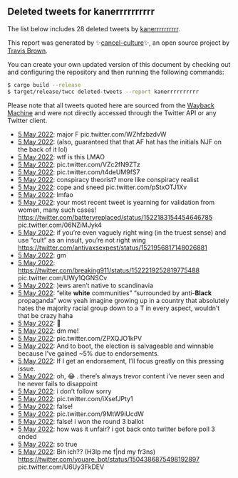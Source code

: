## Deleted tweets for kanerrrrrrrrrr

The list below includes 28 deleted tweets by
[kanerrrrrrrrrr](https://twitter.com/kanerrrrrrrrrr).



This report was generated by ✨[cancel-culture](https://github.com/travisbrown/cancel-culture)✨,
an open source project by [Travis Brown](https://twitter.com/travisbrown).

You can create your own updated version of this document by checking out and configuring the
repository and then running the following commands:

```bash
$ cargo build --release
$ target/release/twcc deleted-tweets --report kanerrrrrrrrrr
```

Please note that all tweets quoted here are sourced from the
[Wayback Machine](https://web.archive.org) and were not directly accessed through the Twitter API or
any Twitter client.

* [ 5 May 2022](https://web.archive.org/web/20220505221348/https://twitter.com/kanerrrrrrrrrr/status/1522338581414649856): major F pic.twitter.com/WZhfzbzdvW <!--1522338581414649856-->
* [ 5 May 2022](https://web.archive.org/web/20220505153117/https://twitter.com/kanerrrrrrrrrr/status/1522237389195956224): (also, guaranteed that that AF hat has the initials NJF on the back of it lol) <!--1522237389195956224-->
* [ 5 May 2022](https://web.archive.org/web/20220505152347/https://twitter.com/kanerrrrrrrrrr/status/1522235394837860354): wtf is this LMAO <!--1522235394837860354-->
* [ 5 May 2022](https://web.archive.org/web/20220505153117/https://twitter.com/kanerrrrrrrrrr/status/1522237389195956224): pic.twitter.com/VZc2fN9ZTz <!--1522234920952909826-->
* [ 5 May 2022](https://web.archive.org/web/20220505152132/https://twitter.com/kanerrrrrrrrrr/status/1522234626135273475): pic.twitter.com/t4deUM9fS7 <!--1522234626135273475-->
* [ 5 May 2022](https://web.archive.org/web/20220505151819/https://twitter.com/kanerrrrrrrrrr/status/1522234065507790850): conspiracy theorist? more like conspiracy realist <!--1522234065507790850-->
* [ 5 May 2022](https://web.archive.org/web/20220505151127/https://twitter.com/kanerrrrrrrrrr/status/1522232245125357569): cope and sneed pic.twitter.com/pStxOTJ1Xv <!--1522232245125357569-->
* [ 5 May 2022](https://web.archive.org/web/20220505150149/https://twitter.com/kanerrrrrrrrrr/status/1522229909069905924): lmfao <!--1522229909069905924-->
* [ 5 May 2022](https://web.archive.org/web/20220505144702/https://twitter.com/kanerrrrrrrrrr/status/1522222302317920258): your most recent tweet is yearning for validation from women, many such cases!  https://twitter.com/batteryreplaced/status/1522183154454646785  pic.twitter.com/06NZiMJyk4 <!--1522222302317920258-->
* [ 5 May 2022](https://web.archive.org/web/20220505143341/https://twitter.com/kanerrrrrrrrrr/status/1522221263015624704): if you’re even vaguely right wing (in the truest sense) and use “cult” as an insult, you’re not right wing https://twitter.com/antivaxsexpest/status/1521956817148026881 <!--1522221263015624704-->
* [ 5 May 2022](https://web.archive.org/web/20220505142734/https://twitter.com/kanerrrrrrrrrr/status/1522220892616462338): gm <!--1522220892616462338-->
* [ 5 May 2022](https://web.archive.org/web/20220505142127/https://twitter.com/kanerrrrrrrrrr/status/1522219613244731393): https://twitter.com/breaking911/status/1522219252819775488  pic.twitter.com/UWy1QGNSCv <!--1522219613244731393-->
* [ 5 May 2022](https://web.archive.org/web/20220505141050/https://twitter.com/kanerrrrrrrrrr/status/1522216888343834624): )ews aren’t native to scandinavia <!--1522216888343834624-->
* [ 5 May 2022](https://web.archive.org/web/20220505140752/https://twitter.com/kanerrrrrrrrrr/status/1522216398868557826): “elite ****white**** communities”  “surrounded by anti-****Black**** propaganda”  wow yeah imagine growing up in a country that absolutely hates the majority racial group down to a T in every aspect, wouldn’t that be crazy haha <!--1522216398868557826-->
* [ 5 May 2022](https://web.archive.org/web/20220505140326/https://twitter.com/kanerrrrrrrrrr/status/1522215068041052161): 🫡 <!--1522215068041052161-->
* [ 5 May 2022](https://web.archive.org/web/20220505135454/https://twitter.com/kanerrrrrrrrrr/status/1522213157422256128): dm me! <!--1522213157422256128-->
* [ 5 May 2022](https://web.archive.org/web/20220505134655/https://twitter.com/kanerrrrrrrrrr/status/1522211106772631552): pic.twitter.com/ZPXQJO1kPV <!--1522211106772631552-->
* [ 5 May 2022](https://web.archive.org/web/20220505134510/https://twitter.com/kanerrrrrrrrrr/status/1522210738852483072): And to boot, the election is salvageable and winnable because I’ve gained ~5% due to endorsements. <!--1522210738852483072-->
* [ 5 May 2022](https://web.archive.org/web/20220505134219/https://twitter.com/kanerrrrrrrrrr/status/1522209844157202432): If I get an endorsement, I’ll focus greatly on this pressing issue. <!--1522209844157202432-->
* [ 5 May 2022](https://web.archive.org/web/20220505133207/https://twitter.com/kanerrrrrrrrrr/status/1522207388480253953): oh, 😂 . there’s always trevor content i’ve never seen and he never fails to disappoint <!--1522207388480253953-->
* [ 5 May 2022](https://web.archive.org/web/20220505132754/https://twitter.com/kanerrrrrrrrrr/status/1522206199952908290): i don’t follow sorry <!--1522206199952908290-->
* [ 5 May 2022](https://web.archive.org/web/20220505131551/https://twitter.com/kanerrrrrrrrrr/status/1522203309662216193): pic.twitter.com/iXsefJPty1 <!--1522203309662216193-->
* [ 5 May 2022](https://web.archive.org/web/20220505131342/https://twitter.com/kanerrrrrrrrrr/status/1522202817431318528): false! <!--1522202817431318528-->
* [ 5 May 2022](https://web.archive.org/web/20220505131413/https://twitter.com/kanerrrrrrrrrr/status/1522202762280382472): pic.twitter.com/9MtW9iUcdW <!--1522202762280382472-->
* [ 5 May 2022](https://web.archive.org/web/20220505130941/https://twitter.com/kanerrrrrrrrrr/status/1522201636394971138): false! i won the round 3 ballot <!--1522201636394971138-->
* [ 5 May 2022](https://web.archive.org/web/20220505130854/https://twitter.com/kanerrrrrrrrrr/status/1522201521953415170): how was it unfair? i got back onto twitter before poll 3 ended <!--1522201521953415170-->
* [ 5 May 2022](https://web.archive.org/web/20220505123925/https://twitter.com/kanerrrrrrrrrr/status/1522194188422504451): so true <!--1522194188422504451-->
* [ 5 May 2022](https://web.archive.org/web/20220505123718/https://twitter.com/kanerrrrrrrrrr/status/1522193409519276033): Bin ich?? (H3lp me f|nd my fr3ns)  https://twitter.com/youare_bot/status/1504386875498192897  pic.twitter.com/U6Uy3FkDEV <!--1522193409519276033-->
